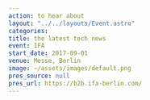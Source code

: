 ```yaml
---
action: to hear about
layout: "../../layouts/Event.astro"
categories:
title: the latest tech news
event: IFA
start_date: 2017-09-01
venue: Messe, Berlin
image: ~/assets/images/default.png
pres_source: null
pres_url: https://b2b.ifa-berlin.com/
---
```


